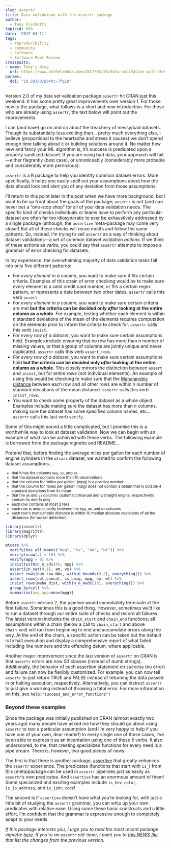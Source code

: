 ```yaml
---
slug: assertr
title: Data validation with the assertr package
author:
  - Tony Fischetti
topicid: 658
date: '2017-04-11'
tags:
  - reproducibility
  - community
  - software
  - Software Peer Review
crossposts:
- name: Tony's blog
  url: https://www.onthelambda.com/2017/03/20/data-validation-with-the-assertr-package/
params:
  doi: "10.59350/p84tc-7fq18"
---
```


Version 2.0 of my data set validation package `assertr` hit CRAN just this weekend. It has some pretty great improvements over version 1. For those new to the package, what follows is a short and new introduction. For those who are already using `assertr`, the text below will point out the improvements.

I can (and have) go on and on about the treachery of messy/bad datasets. Though its substantially less exciting than… pretty much everything else, I believe (proportional to the heartache and stress it causes) we don’t spend enough time talking about it or building solutions around it. No matter how new and fancy your ML algorithm is, it’s success is predicated upon a properly sanitized dataset. If you are using bad data, your approach will fail—either flagrantly (best case), or unnoticeably (considerably more probable and considerably more pernicious).

`assertr` is a R package to help you identify common dataset errors. More specifically, it helps you easily spell out your assumptions about how the data should look and alert you of any deviation from those assumptions.

I’ll return to this point later in the post when we have more background, but I want to be up front about the goals of the package; `assertr` is not (and can never be) a “one-stop shop” for all of your data validation needs. The specific kind of checks individuals or teams have to perform any particular dataset are often far too idiosyncratic to ever be exhaustively addressed by a single package (although, the `assertive` meta-package may come very close!) But all of these checks will reuse motifs and follow the same patterns. So, instead, I’m trying to sell `assertr` as a way of thinking about dataset validations—a set of common dataset validation *actions*. If we think of these actions as *verbs*, you could say that `assertr` attempts to impose a grammar of error checking for datasets.

In my experience, the overwhelming majority of data validation tasks fall into only five different patterns:

  * *For every element in a column*, you want to make sure it fits certain criteria. Examples of this strain of error checking would be to make sure every element is a valid credit card number, or fits a certain regex pattern, or represents a date between two other dates. `assertr` calls this verb `assert`.
  * *For every element in a column*, you want to make sure certain criteria are met **but the criteria can be decided only *after* looking at the entire column as a whole**. For example, testing whether each element is within *n* standard deviations of the mean of the elements requires computation on the elements prior to inform the criteria to check for. `assertr` calls this verb `insist`.
  * *For every row of a dataset*, you want to make sure certain assumptions hold. Examples include ensuring that no row has more than *n* number of missing values, or that a group of columns are jointly unique and never duplicated. `assertr` calls this verb `assert_rows`.
  * *For every row of a dataset*, you want to make sure certain assumptions hold **but the criteria can be decided only *after* looking at the entire column as a whole**. This closely mirrors the distinction between `assert` and `insist`, but for entire rows (not individual elements). An example of using this would be checking to make sure that the [Mahalanobis distance](https://en.wikipedia.org/wiki/Mahalanobis_distance) between each row and all other rows are within *n* number of standard deviations of the mean distance. `assertr` calls this verb `insist_rows`.
  * You want to check some property of the dataset as a whole object. Examples include making sure the dataset has more than *n* columns, making sure the dataset has some specified column names, etc… `assertr` calls this last verb `verify`.

Some of this might sound a little complicated, but I promise this is a worthwhile way to look at dataset validation. Now we can begin with an example of what can be achieved with these verbs. The following example is borrowed from the package vignette and README…

Pretend that, before finding the average miles per gallon for each number of engine cylinders in the `mtcars` dataset, we wanted to confirm the following dataset assumptions…
<small>

  * that it has the columns `mpg`, `vs`, and `am`
  * that the dataset contains more than 10 observations
  * that the column for 'miles per gallon' (mpg) is a positive number
  * that the column for ‘miles per gallon’ (mpg) does not contain a datum that is outside 4 standard deviations from its mean
  * that the `am` and `vs` columns (automatic/manual and v/straight engine, respectively) contain 0s and 1s only
  * each row contains at most 2 NAs
  * each row is unique jointly between the `mpg`, `am`, and `wt` columns
  * each row's mahalanobis distance is within 10 median absolute deviations of all the distances (for outlier detection)

</small>

```r
library(assertr)
library(magrittr)
library(dplyr)

mtcars %>%
  verify(has_all_names("mpg", "vs", "am", "wt")) %>%
  verify(nrow(.) > 10) %>%
  verify(mpg > 0) %>%
  insist(within_n_sds(4), mpg) %>%
  assert(in_set(0,1), am, vs) %>%
  assert_rows(num_row_NAs, within_bounds(0,2), everything()) %>%
  assert_rows(col_concat, is_uniq, mpg, am, wt) %>%
  insist_rows(maha_dist, within_n_mads(10), everything()) %>%
  group_by(cyl) %>%
  summarise(avg.mpg=mean(mpg))
```

Before `assertr` version 2, the pipeline would immediately terminate at the first failure. Sometimes this is a good thing. However, sometimes we’d like to run a dataset through our entire suite of checks and record all failures. The latest version includes the `chain_start` and `chain_end` functions; all assumptions within a chain (below a call to `chain_start` and above `chain_end`) will run from beginning to end and accumulate errors along the way. At the end of the chain, a specific action can be taken but the default is to halt execution and display a comprehensive report of what failed including line numbers and the offending datum, where applicable.

Another major improvement since the last version of `assertr` on CRAN is that `assertr` errors are now S3 classes (instead of dumb strings). Additionally, the behavior of each assertion statement on success (no error) and failure can now be flexibly customized. For example, you can now tell `assertr` to just return TRUE and FALSE instead of returning the data passed in or halting execution, respectively. Alternatively, you can instruct `assertr` to just give a warning instead of throwing a fatal error. For more information on this, see `help("success_and_error_functions")`

### Beyond these examples
Since the package was initially published on CRAN (almost exactly two years ago) many people have asked me how they should go about using `assertr` to test a particular assumption (and I’m very happy to help if you have one of your own, dear reader!) In every single one of these cases, I’ve been able to express it as an incantation using one of these 5 verbs. It also underscored, to me, that creating specialized functions for every need is a pipe dream. There is, however, two good pieces of news.

The first is that there is another package, [assertive](https://CRAN.R-project.org/package=assertive) that greatly enhances the `assertr` experience. The predicates (functions that start with `is_`) from this (meta)package can be used in `assertr` pipelines just as easily as `assertr`’s own predicates. And `assertive` has an enormous amount of them! Some specialized and exciting examples include `is_hex_color`, `is_ip_address`, and `is_isbn_code`!

The second is if `assertive` doesn’t have what you’re looking for, with just a little bit of studying the `assertr` grammar, you can whip up your own predicates with relative ease. Using some these basic constructs and a little effort, I’m confident that the grammar is expressive enough to completely adapt to your needs.

*If this package interests you, I urge you to read the most recent package vignette [here](https://cran.rstudio.com/web/packages/assertr/vignettes/assertr.html). If you're an `assertr` old-timer, I point you to [this NEWS file](https://cran.rstudio.com/web/packages/assertr/NEWS) that list the changes from the previous version.*

